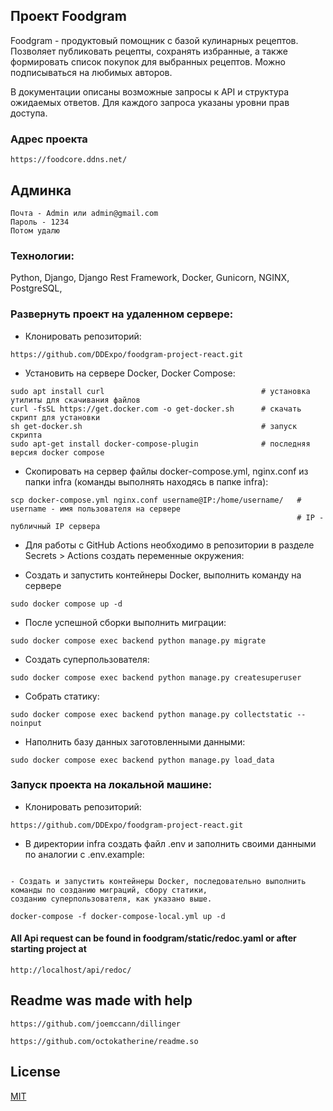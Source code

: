## Проект Foodgram

Foodgram - продуктовый помощник с базой кулинарных рецептов. Позволяет публиковать рецепты, сохранять избранные, а также формировать список покупок для выбранных рецептов. Можно подписываться на любимых авторов.

В документации описаны возможные запросы к API и структура ожидаемых ответов. Для каждого запроса указаны уровни прав доступа.

### Адрес проекта 
```
https://foodcore.ddns.net/
```

## Админка
```
Почта - Admin или admin@gmail.com
Пароль - 1234
Потом удалю
```
### Технологии:

Python, Django, Django Rest Framework, Docker, Gunicorn, NGINX, PostgreSQL,

### Развернуть проект на удаленном сервере:

- Клонировать репозиторий:
```
https://github.com/DDExpo/foodgram-project-react.git
```

- Установить на сервере Docker, Docker Compose:

```
sudo apt install curl                                   # установка утилиты для скачивания файлов
curl -fsSL https://get.docker.com -o get-docker.sh      # скачать скрипт для установки
sh get-docker.sh                                        # запуск скрипта
sudo apt-get install docker-compose-plugin              # последняя версия docker compose
```

- Скопировать на сервер файлы docker-compose.yml, nginx.conf из папки infra (команды выполнять находясь в папке infra):

```
scp docker-compose.yml nginx.conf username@IP:/home/username/   # username - имя пользователя на сервере
                                                                # IP - публичный IP сервера
```

- Для работы с GitHub Actions необходимо в репозитории в разделе Secrets > Actions создать переменные окружения:

- Создать и запустить контейнеры Docker, выполнить команду на сервере
```
sudo docker compose up -d
```

- После успешной сборки выполнить миграции:
```
sudo docker compose exec backend python manage.py migrate
```

- Создать суперпользователя:
```
sudo docker compose exec backend python manage.py createsuperuser
```

- Собрать статику:
```
sudo docker compose exec backend python manage.py collectstatic --noinput
```

- Наполнить базу данных заготовленными данными:
```
sudo docker compose exec backend python manage.py load_data
```

### Запуск проекта на локальной машине:

- Клонировать репозиторий:
```
https://github.com/DDExpo/foodgram-project-react.git
```

- В директории infra создать файл .env и заполнить своими данными по аналогии с .env.example:
```

- Создать и запустить контейнеры Docker, последовательно выполнить команды по созданию миграций, сбору статики, 
созданию суперпользователя, как указано выше.
```

```
docker-compose -f docker-compose-local.yml up -d
```

 #### All Api request can be found in foodgram/static/redoc.yaml or after starting project at 
``` 
http://localhost/api/redoc/
```

## Readme was made with help 
``` 
https://github.com/joemccann/dillinger
``` 
``` 
https://github.com/octokatherine/readme.so
``` 


## License

[MIT](https://choosealicense.com/licenses/mit/)

